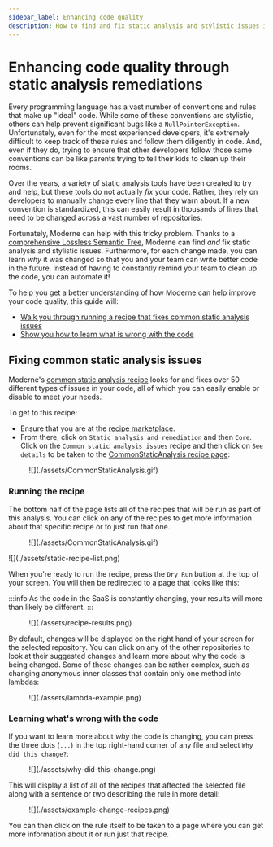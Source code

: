 ```yaml
---
sidebar_label: Enhancing code quality
description: How to find and fix static analysis and stylistic issues in your code.
---
```


# Enhancing code quality through static analysis remediations

Every programming language has a vast number of conventions and rules that make up "ideal" code. While some of these conventions are stylistic, others can help prevent significant bugs like a `NullPointerException`. Unfortunately, even for the most experienced developers, it's extremely difficult to keep track of these rules and follow them diligently in code. And, even if they do, trying to ensure that other developers follow those same conventions can be like parents trying to tell their kids to clean up their rooms.

Over the years, a variety of static analysis tools have been created to try and help, but these tools do not actually _fix_ your code. Rather, they rely on developers to manually change every line that they warn about. If a new convention is standardized, this can easily result in thousands of lines that need to be changed across a vast number of repositories.

Fortunately, Moderne can help with this tricky problem. Thanks to a [comprehensive Lossless Semantic Tree](../../../administrator-documentation/moderne-platform/references/lossless-semantic-trees.md), Moderne can find _and_ fix static analysis and stylistic issues. Furthermore, for each change made, you can learn _why_ it was changed so that you and your team can write better code in the future. Instead of having to constantly remind your team to clean up the code, you can automate it!

To help you get a better understanding of how Moderne can help improve your code quality, this guide will:

* [Walk you through running a recipe that fixes common static analysis issues](#fixing-common-static-analysis-issues)
* [Show you how to learn what is wrong with the code](#learning-whats-wrong-with-the-code)

## Fixing common static analysis issues

Moderne's [common static analysis recipe](https://app.moderne.io/recipes/org.openrewrite.staticanalysis.CommonStaticAnalysis) looks for and fixes over 50 different types of issues in your code, all of which you can easily enable or disable to meet your needs.

To get to this recipe:

* Ensure that you are at the [recipe marketplace](https://app.moderne.io/marketplace).
* From there, click on `Static analysis and remediation` and then `Core`. Click on the `Common static analysis issues` recipe and then click on `See details` to be taken to the [CommonStaticAnalysis recipe page](https://app.moderne.io/recipes/org.openrewrite.staticanalysis.CommonStaticAnalysis):

<figure>
  ![](./assets/CommonStaticAnalysis.gif)
  <figcaption></figcaption>
</figure>

### Running the recipe

The bottom half of the page lists all of the recipes that will be run as part of this analysis. You can click on any of the recipes to get more information about that specific recipe or to just run that one.

<figure>
  ![](./assets/CommonStaticAnalysis.gif)
  <figcaption></figcaption>
</figure>
![](./assets/static-recipe-list.png)

When you're ready to run the recipe, press the `Dry Run` button at the top of your screen. You will then be redirected to a page that looks like this:

:::info
As the code in the SaaS is constantly changing, your results will more than likely be different.
:::

<figure>
  ![](./assets/recipe-results.png)
  <figcaption></figcaption>
</figure>

By default, changes will be displayed on the right hand of your screen for the selected repository. You can click on any of the other repositories to look at their suggested changes and learn more about why the code is being changed. Some of these changes can be rather complex, such as changing anonymous inner classes that contain only one method into lambdas:

<figure>
  ![](./assets/lambda-example.png)
  <figcaption></figcaption>
</figure>

### Learning what's wrong with the code

If you want to learn more about _why_ the code is changing, you can press the three dots (`...`) in the top right-hand corner of any file and select `Why did this change?`:

<figure>
  ![](./assets/why-did-this-change.png)
  <figcaption></figcaption>
</figure>

This will display a list of all of the recipes that affected the selected file along with a sentence or two describing the rule in more detail:

<figure>
  ![](./assets/example-change-recipes.png)
  <figcaption></figcaption>
</figure>

You can then click on the rule itself to be taken to a page where you can get more information about it or run just that recipe.
